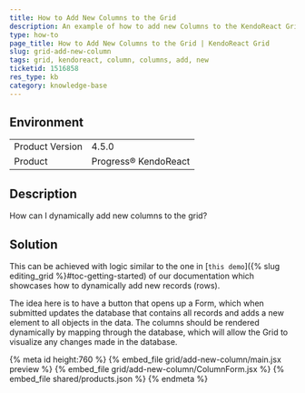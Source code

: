 ```yaml
---
title: How to Add New Columns to the Grid
description: An example of how to add new Columns to the KendoReact Grid.
type: how-to
page_title: How to Add New Columns to the Grid | KendoReact Grid
slug: grid-add-new-column
tags: grid, kendoreact, column, columns, add, new
ticketid: 1516858
res_type: kb
category: knowledge-base
---
```


## Environment

<table>
    <tbody>
	    <tr>
	    	<td>Product Version</td>
	    	<td>4.5.0</td>
	    </tr>
	    <tr>
	    	<td>Product</td>
	    	<td>Progress® KendoReact</td>
	    </tr>
    </tbody>
</table>


## Description

How can I dynamically add new columns to the grid?

## Solution

This can be achieved with logic similar to the one in [`this demo`]({% slug editing_grid %}#toc-getting-started) of our documentation which showcases how to dynamically add new records (rows).

The idea here is to have a button that opens up a Form, which when submitted updates the database that contains all records and adds a new element to all objects in the data. The columns should be rendered dynamically by mapping through the database, which will allow the Grid to visualize any changes made in the database.


{% meta id height:760 %}
{% embed_file grid/add-new-column/main.jsx preview %}
{% embed_file grid/add-new-column/ColumnForm.jsx %}
{% embed_file shared/products.json %}
{% endmeta %}
